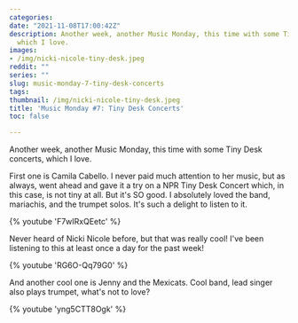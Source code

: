 ```yaml
---
categories:
date: "2021-11-08T17:00:42Z"
description: Another week, another Music Monday, this time with some Tiny Desk concerts,
  which I love.
images:
- /img/nicki-nicole-tiny-desk.jpeg
reddit: ""
series: ""
slug: music-monday-7-tiny-desk-concerts
tags:
thumbnail: /img/nicki-nicole-tiny-desk.jpeg
title: 'Music Monday #7: Tiny Desk Concerts'
toc: false

---
```

Another week, another Music Monday, this time with some Tiny Desk concerts, which I love.

<!--more-->

First one is Camila Cabello. I never paid much attention to her music, but as always, went ahead and gave it a try on a NPR Tiny Desk Concert which, in this case, is not tiny at all. But it's SO good. I absolutely loved the band, mariachis, and the trumpet solos. It's such a delight to listen to it.

{% youtube 'F7wIRxQEetc' %}

Never heard of Nicki Nicole before, but that was really cool! I've been listening to this at least once a day for the past week!

{% youtube 'RG6O-Qq79G0' %}

And another cool one is Jenny and the Mexicats. Cool band, lead singer also plays trumpet, what's not to love?

{% youtube 'yng5CTT8Ogk' %}